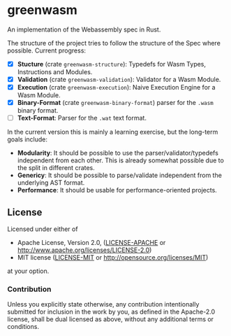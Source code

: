 # greenwasm
An implementation of the Webassembly spec in Rust.

The structure of the project tries to follow the structure of the Spec where possible. Current progress:

- [x] __Stucture__ (crate `greenwasm-structure`): Typedefs for Wasm Types, Instructions and Modules.
- [x] __Validation__ (crate `greenwasm-validation`): Validator for a Wasm Module.
- [x] __Execution__ (crate `greenwasm-execution`): Naive Execution Engine for a Wasm Module.
- [x] __Binary-Format__ (crate `greenwasm-binary-format`) parser for the `.wasm` binary format.
- [ ] __Text-Format__: Parser for the `.wat` text format.

In the current version this is mainly a learning exercise, but the long-term goals include:

- __Modularity__: It should be possible to use the parser/validator/typedefs independent from each other. This is already somewhat possible due to the split in different crates.
- __Genericy__: It should be possible to parse/validate independent from the underlying AST format.
- __Performance__: It should be usable for performance-oriented projects.

## License

Licensed under either of

 * Apache License, Version 2.0, ([LICENSE-APACHE](LICENSE-APACHE) or http://www.apache.org/licenses/LICENSE-2.0)
 * MIT license ([LICENSE-MIT](LICENSE-MIT) or http://opensource.org/licenses/MIT)

at your option.

### Contribution

Unless you explicitly state otherwise, any contribution intentionally submitted
for inclusion in the work by you, as defined in the Apache-2.0 license, shall be dual licensed as above, without any
additional terms or conditions.
